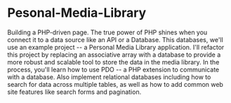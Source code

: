 # Pesonal-Media-Library
Building a PHP-driven page. The true power of PHP shines when you connect it to a data source like an API or a Database. 
This databases, we'll use an example project -- a Personal Media Library application. I'll refactor this project by replacing an associative array with a database 
to provide a more robust and scalable tool to store the data in the media library. In the process, you'll learn how to use PDO -- 
a PHP extension to communicate with a database. Also implement relational databases including how to search for data across multiple tables, 
as well as how to add common web site features like search forms and pagination.
